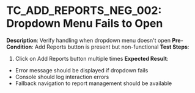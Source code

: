 # TC_ADD_REPORTS_NEG_002: Dropdown Menu Fails to Open

**Description**: Verify handling when dropdown menu doesn't open
**Pre-Condition**: Add Reports button is present but non-functional
**Test Steps**:
1. Click on Add Reports button multiple times
**Expected Result**:
- Error message should be displayed if dropdown fails
- Console should log interaction errors
- Fallback navigation to report management should be available